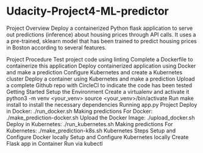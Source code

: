 # Udacity-Project4-ML-predictor

Project Overview
Deploy a containerized Python flask application to serve out predictions (inference) about housing prices through API calls. It uses a a pre-trained, sklearn model that has been trained to predict housing prices in Boston according to several features.

Project Procedure
Test project code using linting
Complete a Dockerfile to containerize this application
Deploy containerized application using Docker and make a prediction
Configure Kubernetes and create a Kubernetes cluster
Deploy a container using Kubernetes and make a prediction
Upload a complete Github repo with CircleCI to indicate the code has been tested
Getting Started
Setup the Environment
Create a virtualenv and activate it
python3 -m venv <your_venv>
source <your_venv>/bin/activate
Run make install to install the necessary dependencies
Running app.py Project
Deploy in Docker: ./run_docker.sh
Making predictions For Docker: ./make_prediction-docker.sh
Upload the Docker Image: ./upload_docker.sh
Deploy in Kubernetes: ./run_kubernetes.sh
Making predictions For Kubernetes: ./make_prediction-k8s.sh
Kubernetes Steps
Setup and Configure Docker locally
Setup and Configure Kubernetes locally
Create Flask app in Container
Run via kubectl
